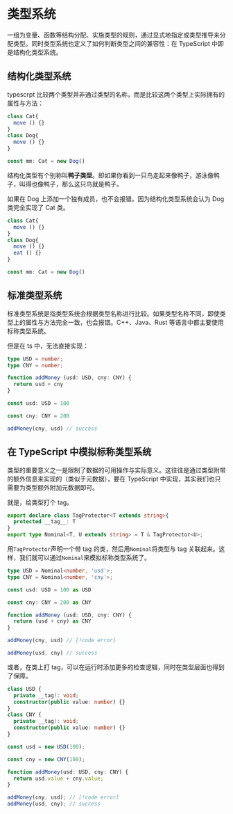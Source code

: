 # 类型系统

一组为变量、函数等结构分配、实施类型的规则，通过显式地指定或类型推导来分配类型。同时类型系统也定义了如何判断类型之间的兼容性：在 TypeScript 中即是结构化类型系统。

## 结构化类型系统

typescrpt 比较两个类型并非通过类型的名称，而是比较这两个类型上实际拥有的属性与方法：

```ts
class Cat{
  move () {}
}
class Dog{
  move () {}
}

const mm: Cat = new Dog()
```

结构化类型有个别称叫**鸭子类型**。即如果你看到一只鸟走起来像鸭子，游泳像鸭子，叫得也像鸭子，那么这只鸟就是鸭子。

如果在 Dog 上添加一个独有成员，也不会报错。因为结构化类型系统会认为 Dog 类完全实现了 Cat 类。

```ts
class Cat{
  move () {}
}
class Dog{
  move () {}
  eat () {}
}

const mm: Cat = new Dog()
```

## 标准类型系统

标准类型系统是指类型系统会根据类型名称进行比较。如果类型名称不同，即使类型上的属性与方法完全一致，也会报错。C++、Java、Rust 等语言中都主要使用标称类型系统。

但是在 ts 中，无法直接实现：

```ts
type USD = number;
type CNY = number;

function addMoney (usd: USD, cny: CNY) {
  return usd + cny
}

const usd: USD = 100

const cny: CNY = 200

addMoney(cny, usd) // success
```

## 在 TypeScript 中模拟标称类型系统

类型的重要意义之一是限制了数据的可用操作与实际意义。这往往是通过类型附带的额外信息来实现的（类似于元数据），要在 TypeScript 中实现，其实我们也只需要为类型额外附加元数据即可。

就是，给类型打个 tag。

```ts
export declare class TagProtector<T extends string>{
  protected __tag__: T
}
export type Nominal<T, U extends string> = T & TagProtector<U>;
```

用`TagProtector`声明一个带 tag 的类，然后用`Nominal`将类型与 tag 关联起来。这样，我们就可以通过`Nominal`来模拟标称类型系统了。

```ts
type USD = Nominal<number, 'usd'>;
type CNY = Nominal<number, 'cny'>;

const usd: USD = 100 as USD

const cny: CNY = 200 as CNY

function addMoney (usd: USD, cny: CNY) {
  return (usd + cny) as CNY
}

addMoney(cny, usd) // [!code error]

addMoney(usd, cny) // success
```

或者，在类上打 tag，可以在运行时添加更多的检查逻辑，同时在类型层面也得到了保障。

```typescript
class USD {
  private __tag!: void;
  constructor(public value: number) {}
}
class CNY {
  private __tag!: void;
  constructor(public value: number) {}
}

const usd = new USD(100);

const cny = new CNY(100);

function addMoney(usd: USD, cny: CNY) {
  return usd.value + cny.value;
}

addMoney(cny, usd); // [!code error]
addMoney(usd, cny); // success
```
